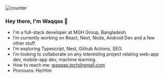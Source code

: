 ![counter](https://enjt0ljskv4f2tu.m.pipedream.net)

### Hey there, I'm Waqqas 👋

- I'm a full-stack developer at MGH Group, Bangladesh.
- I’m currently working on React, Next, Node, Android Dev and a few other stuff.
- I’m exploring Typescript, Nest, Github Actions, SEO.
- I’m looking to collaborate on any interesting project relating web-app dev, mobile-app dev, machine learning.
- How to reach me: waqqas.tech@gmail.com
- Pronouns: He/Him
